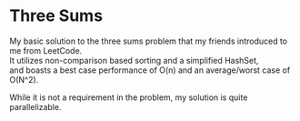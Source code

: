 # Three Sums

My basic solution to the three sums problem that my friends introduced to me from LeetCode.  
It utilizes non-comparison based sorting and a simplified HashSet,  
and boasts a best case performance of O(n) and an average/worst case of O(N^2).

While it is not a requirement in the problem, my solution is quite parallelizable.
